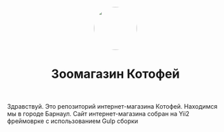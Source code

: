 <p align="center">
    <a href="https://github.com/yiisoft" target="_blank">
        <img src="https://kotofey.store/web/upload/images/_logo.png" height="100px" style="border-radius:50%;">
    </a>
    <h1 align="center">Зоомагазин Котофей</h1>
    <br>
</p>

Здравствуй. Это репозиторий интернет-магазина Котофей. Находимся мы в городе Барнаул. Сайт интернет-магазина собран на Yii2 фреймоврке с использованием Gulp сборки